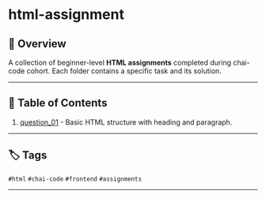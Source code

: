 # html-assignment

## 📝 Overview
A collection of beginner-level **HTML assignments** completed during chai-code cohort. Each folder contains a specific task and its solution.

-----

## 📁 Table of Contents

1. [question_01](question_01/index.html) - Basic HTML structure with heading and paragraph. 

-----

## 🏷️ Tags

`#html` `#chai-code` `#frontend` `#assignments`

-----